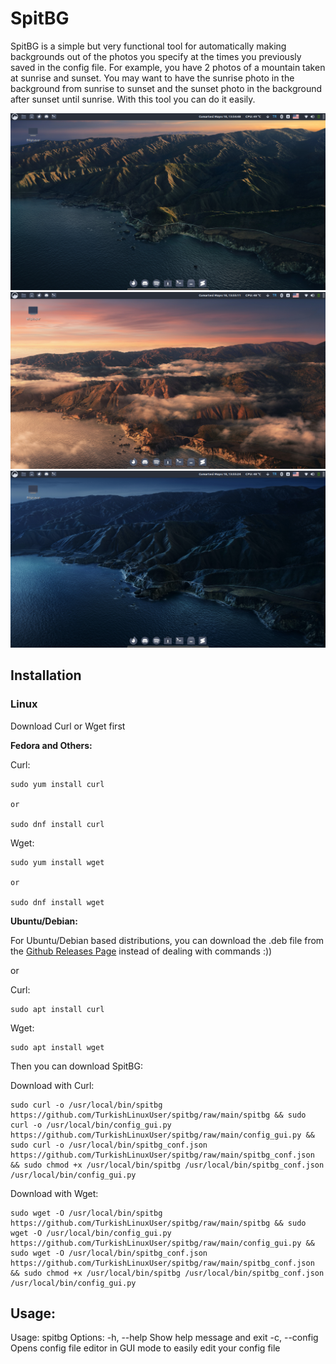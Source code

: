 # SpitBG
SpitBG is a simple but very functional tool for automatically making backgrounds out of the photos you specify at the times you previously saved in the config file. For example, you have 2 photos of a mountain taken at sunrise and sunset. You may want to have the sunrise photo in the background from sunrise to sunset and the sunset photo in the background after sunset until sunrise. With this tool you can do it easily.

![My background photo at sunrise](/src/1.png)
![My background photo at noon](/src/2.png)
![My background photo in the evening](/src/3.png)

## Installation
### Linux

Download Curl or Wget first

**Fedora and Others:**

Curl:
```
sudo yum install curl

or

sudo dnf install curl
```

Wget:
```
sudo yum install wget

or

sudo dnf install wget
```

**Ubuntu/Debian:**

For Ubuntu/Debian based distributions, you can download the .deb file from the [Github Releases Page](https://github.com/TurkishLinuxUser/spitbg/releases) instead of dealing with commands :))

or

Curl:
```
sudo apt install curl
```

Wget:
```
sudo apt install wget
```

Then you can download SpitBG:

Download with Curl:
```
sudo curl -o /usr/local/bin/spitbg https://github.com/TurkishLinuxUser/spitbg/raw/main/spitbg && sudo curl -o /usr/local/bin/config_gui.py https://github.com/TurkishLinuxUser/spitbg/raw/main/config_gui.py && sudo curl -o /usr/local/bin/spitbg_conf.json https://github.com/TurkishLinuxUser/spitbg/raw/main/spitbg_conf.json && sudo chmod +x /usr/local/bin/spitbg /usr/local/bin/spitbg_conf.json /usr/local/bin/config_gui.py
```

Download with Wget:
```
sudo wget -O /usr/local/bin/spitbg https://github.com/TurkishLinuxUser/spitbg/raw/main/spitbg && sudo wget -O /usr/local/bin/config_gui.py https://github.com/TurkishLinuxUser/spitbg/raw/main/config_gui.py && sudo wget -O /usr/local/bin/spitbg_conf.json https://github.com/TurkishLinuxUser/spitbg/raw/main/spitbg_conf.json && sudo chmod +x /usr/local/bin/spitbg /usr/local/bin/spitbg_conf.json /usr/local/bin/config_gui.py
```

## Usage:

Usage: spitbg
Options:
  -h, --help    Show help message and exit
  -c, --config  Opens config file editor in GUI mode to easily edit your config file

